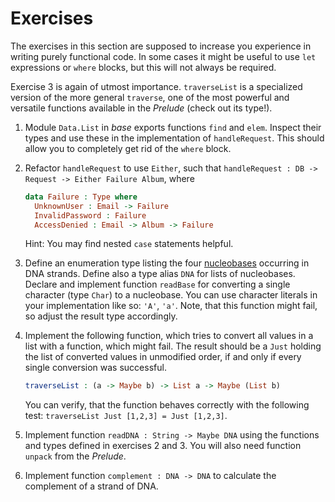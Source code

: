 # Exercises

The exercises in this section are supposed to increase you experience in writing purely functional code. In some cases it might be useful to use `let` expressions or `where` blocks, but this will not always be required.

Exercise 3 is again of utmost importance. `traverseList` is a specialized version of the more general `traverse`, one of the most powerful and versatile functions available in the *Prelude* (check out its type!).

1. Module `Data.List` in *base* exports functions `find` and `elem`. Inspect their types and use these in the implementation of `handleRequest`. This should allow you to completely get rid of the `where` block.

2. Refactor `handleRequest` to use `Either`, such that `handleRequest : DB -> Request -> Either Failure Album`, where

   ```idris
   data Failure : Type where
     UnknownUser : Email -> Failure
     InvalidPassword : Failure
     AccessDenied : Email -> Album -> Failure
   ```

   Hint: You may find nested `case` statements helpful.

3. Define an enumeration type listing the four [nucleobases](https://en.wikipedia.org/wiki/Nucleobase) occurring in DNA strands. Define also a type alias `DNA` for lists of nucleobases. Declare and implement function `readBase` for converting a single character (type `Char`) to a nucleobase. You can use character literals in your implementation like so: `'A'`, `'a'`. Note, that this function might fail, so adjust the result type accordingly.

4. Implement the following function, which tries to convert all values in a list with a function, which might fail. The result should be a `Just` holding the list of converted values in unmodified order, if and only if every single conversion was successful.

   ```idris
   traverseList : (a -> Maybe b) -> List a -> Maybe (List b)
   ```

   You can verify, that the function behaves correctly with the following test: `traverseList Just [1,2,3] = Just [1,2,3]`.

5. Implement function `readDNA : String -> Maybe DNA` using the functions and types defined in exercises 2 and 3. You will also need function `unpack` from the *Prelude*.

6. Implement function `complement : DNA -> DNA` to calculate the complement of a strand of DNA.
